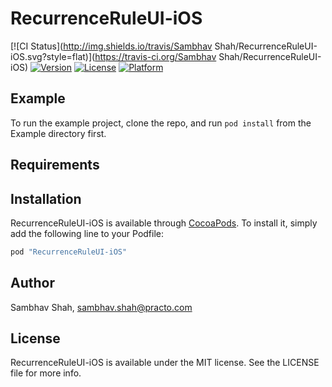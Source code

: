 # RecurrenceRuleUI-iOS

[![CI Status](http://img.shields.io/travis/Sambhav Shah/RecurrenceRuleUI-iOS.svg?style=flat)](https://travis-ci.org/Sambhav Shah/RecurrenceRuleUI-iOS)
[![Version](https://img.shields.io/cocoapods/v/RecurrenceRuleUI-iOS.svg?style=flat)](http://cocoapods.org/pods/RecurrenceRuleUI-iOS)
[![License](https://img.shields.io/cocoapods/l/RecurrenceRuleUI-iOS.svg?style=flat)](http://cocoapods.org/pods/RecurrenceRuleUI-iOS)
[![Platform](https://img.shields.io/cocoapods/p/RecurrenceRuleUI-iOS.svg?style=flat)](http://cocoapods.org/pods/RecurrenceRuleUI-iOS)

## Example

To run the example project, clone the repo, and run `pod install` from the Example directory first.

## Requirements

## Installation

RecurrenceRuleUI-iOS is available through [CocoaPods](http://cocoapods.org). To install
it, simply add the following line to your Podfile:

```ruby
pod "RecurrenceRuleUI-iOS"
```

## Author

Sambhav Shah, sambhav.shah@practo.com

## License

RecurrenceRuleUI-iOS is available under the MIT license. See the LICENSE file for more info.
